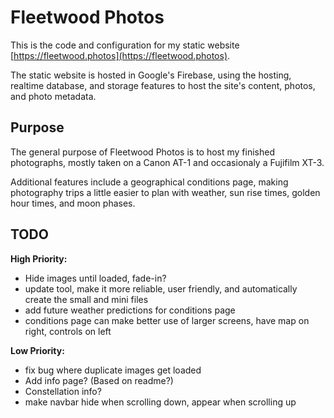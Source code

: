 # Fleetwood Photos

This is the code and configuration for my static website [https://fleetwood.photos](https://fleetwood.photos).

The static website is hosted in Google's Firebase, using the hosting, realtime database, and storage features to host the site's content, photos, and photo metadata.

## Purpose

The general purpose of Fleetwood Photos is to host my finished photographs, mostly taken on a Canon AT-1 and occasionaly a Fujifilm XT-3.

Additional features include a geographical conditions page, making photography trips a little easier to plan with weather, sun rise times, golden hour times, and moon phases.

## TODO
**High Priority:**
- Hide images until loaded, fade-in?
- update tool, make it more reliable, user friendly, and automatically create the small and mini files
- add future weather predictions for conditions page
- conditions page can make better use of larger screens, have map on right, controls on left

**Low Priority:**
- fix bug where duplicate images get loaded
- Add info page? (Based on readme?)
- Constellation info?
- make navbar hide when scrolling down, appear when scrolling up